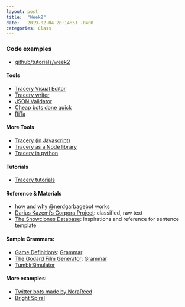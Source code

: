 ```yaml
---
layout: post
title:  "Week2"
date:   2019-02-04 20:14:51 -0400
categories: Class
---
```

### Code examples
* [github/tutorials/week2](https://github.com/cqx931/Coding4Language/tree/master/tutorials/week2)

#### Tools
* [Tracery Visual Editor](http://www.brightspiral.com/tracery/)
* [Tracery writer](https://beaugunderson.com/tracery-writer/)
* [JSON Validator](https://jsonlint.com/?code=)
* [Cheap bots done quick](http://cheapbotsdonequick.com/)
* [RiTa](https://rednoise.org/rita/index.php)

#### More Tools
* [Tracery (in Javascript)](https://github.com/galaxykate/tracery/tree/tracery2)
* [Tracery as a Node library](https://github.com/v21/tracery)
* [Tracery in python](https://github.com/aparrish/pytracery)

#### Tutorials
* [Tracery tutorials](http://www.crystalcodepalace.com/traceryTut.html)

#### Reference & Materials
* [how and why @nerdgarbagebot works](http://barrl.net/2801)
* [Darius Kazemi’s Corpora Project](https://github.com/dariusk/corpora): classified, raw text
* [The Snowclones Database](https://snowclones.org/index/): Inspirations and reference for sentence template

#### Sample Grammars:
* [Game Definitions](https://rednoise.org/rita/gallery/GameDefinitions/): [Grammar](http://www.gamedefinitions.com/grammar.txt)
* [The Godard Film Generator](https://rednoise.org/rita/gallery/TheGodardFilmGenerator/#): [Grammar](https://rednoise.org/rita/gallery/TheGodardFilmGenerator/grammar.txt)
* [TumblrSimulator](https://cheapbotsdonequick.com/source/TumblrSimulator)

#### More examples:
* [Twitter bots made by NoraReed](https://twitter.com/NoraReed/lists/robots/members)
* [Bright Spiral](http://www.brightspiral.com/)

<!--  Tutorial: http://air.decontextualize.com/tracery/-->
